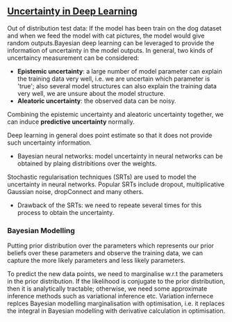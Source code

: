 ## [Uncertainty in Deep Learning](https://pdfs.semanticscholar.org/a6af/62389c6655770c624e2fa3f3ad6dc26bf77e.pdf)

Out of distribution test data: If the model has been train on the dog dataset and when we feed the model with cat pictures, the model would give random outputs.Bayesian deep learning can be leveraged to provide the information of uncertainty in the model outputs. In general, two kinds of uncertaincy measurement can be considered: 
- **Epistemic uncertainty**: a large number of model parameter can explain the training data very well, i.e. we are uncertain which parameter is 'true'; also several model structures can also explain the training data very well, we are unsure about the model structure.
- **Aleatoric uncertainty**: the observed data can be noisy.

Combining the epistemic uncertainty and aleatoric uncertainty together, we can induce **predictive uncertainty** normally.

Deep learning in general does point estimate so that it does not provide such uncertainty information. 

- Bayesian neural networks: model uncertainty in neural networks can be obtained by plaing distribitions over the weights. 

Stochastic regularisation techniques (SRTs) are used to model the uncertainty in neural networks. Popular SRTs include dropout, multiplicative Gaussian noise, dropConnect and many others. 

- Drawback of the SRTs: we need to repeate several times for this process to obtain the uncertainty.

### Bayesian Modelling
Putting prior distribution over the parameters which represents our prior beliefs over these parameters and observe the training data, we can capture the more likely parameters and less likely parameters. 

To predict the new data points, we need to marginalise w.r.t the parameters in the prior distribution. If the likelihood is conjugate to the prior distribution, then it is analytically tractable; otherwise, we need some approximate inference methods such as variational inference etc. Variation infernece replces Bayesian modelling marginalisation with optimisation, i.e. it replaces the integral in Bayesian modelling with derivative calculation in optimisation. 




